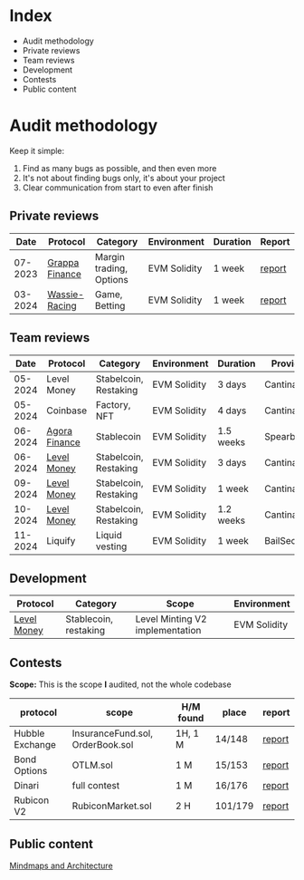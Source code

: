# Index
- Audit methodology
- Private reviews
- Team reviews
- Development
- Contests
- Public content


# Audit methodology
Keep it simple:
1. Find as many bugs as possible, and then even more
2. It's not about finding bugs only, it's about your project
3. Clear communication from start to even after finish

## Private reviews

| Date | Protocol | Category |  Environment | Duration | Report |
| ---- | ---- | ---- | ---- | ---- | ----- |
| 07-2023 | [Grappa Finance](https://www.grappa.finance/) | Margin trading, Options |  EVM Solidity | 1 week |[report](https://github.com/Delvir0/Audits/blob/main/Grappa%20Finance/report.md)
| 03-2024 |[Wassie-Racing](https://wassieracing.com/) | Game, Betting | EVM Solidity | 1 week |[report](https://github.com/Delvir0/Audits/blob/main/Wassie-Racing/report.md)

## Team reviews
| Date | Protocol | Category |  Environment | Duration | Provider |
| ---- | ---- | ---- | ----- | ---- | ---- |
| 05-2024 | Level Money | Stabelcoin, Restaking | EVM Solidity | 3 days | Cantina |
| 05-2024 | Coinbase | Factory, NFT  | EVM Solidity | 4 days | Cantina |
| 06-2024 | [Agora Finance](https://www.agora.finance/) | Stablecoin  | EVM Solidity | 1.5 weeks | Spearbit |
| 06-2024 | [Level Money](https://cantina.xyz/portfolio/131241f5-7399-476e-acd1-dc57c8f00e39) | Stabelcoin, Restaking | EVM Solidity | 3 days | Cantina |
| 09-2024 | [Level Money](https://cantina.xyz/portfolio/99c7abab-0ff5-4e0e-a796-b1294271ca25) | Stabelcoin, Restaking | EVM Solidity | 1 week | Cantina |
| 10-2024 | [Level Money](https://cantina.xyz/portfolio/612f3254-f6a6-420d-8d51-fb058e4af022) | Stabelcoin, Restaking | EVM Solidity | 1.2 weeks | Cantina |
| 11-2024 | Liquify | Liquid vesting | EVM Solidity | 1 week | BailSecurity |

## Development
| Protocol | Category | Scope | Environment |
| --- | --- | --- | --- | 
| [Level Money](https://level.money/) | Stablecoin, restaking | Level Minting V2 implementation | EVM Solidity |

## Contests

**Scope:** This is the scope **I** audited, not the whole codebase

| protocol | scope | H/M found | place | report |
| ---- | ---- | ---------| ---- | ---- | 
| Hubble Exchange | InsuranceFund.sol, OrderBook.sol | 1H, 1 M | 14/148 | [report](https://audits.sherlock.xyz/contests/72/report)
| Bond Options | OTLM.sol | 1 M | 15/153 | [report](https://audits.sherlock.xyz/contests/99/report) 
| Dinari | full contest | 1 M | 16/176 | [report](https://audits.sherlock.xyz/contests/98/report) 
| Rubicon V2 | RubiconMarket.sol | 2 H | 101/179 | [report](https://github.com/Delvir0/Grappa-Finance/blob/main/GrappaFinance-FullCollateralEngine-report.md.pdf)

## Public content
[Mindmaps and Architecture](https://www.youtube.com/watch?v=CbA_DCwHmCE)
